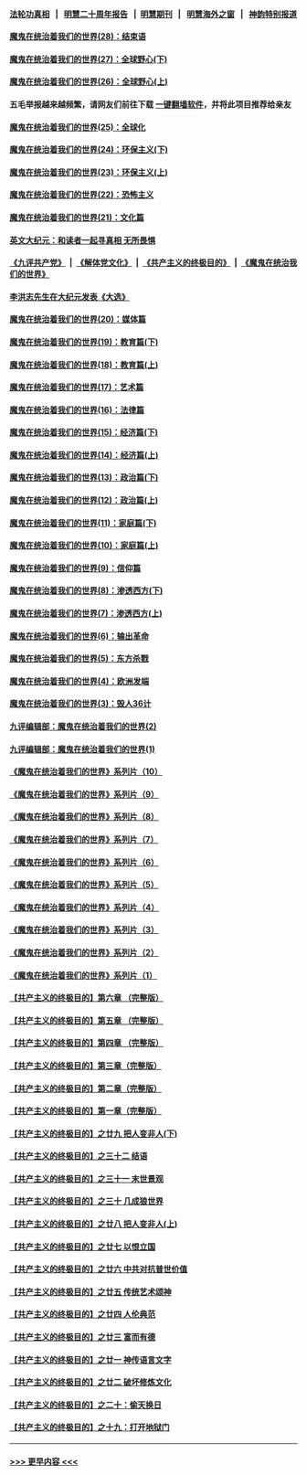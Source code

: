 #### [法轮功真相](https://github.com/gfw-breaker/truth/blob/master/README.md?t=0) &nbsp;&nbsp;|&nbsp;&nbsp; [明慧二十周年报告](https://github.com/gfw-breaker/mh-reports/blob/master/README.md?t=0) &nbsp;&nbsp;|&nbsp;&nbsp;[明慧期刊](https://github.com/gfw-breaker/mh-qikan) &nbsp;&nbsp;|&nbsp;&nbsp; [明慧海外之窗](https://github.com/gfw-breaker/mh-news/blob/master/README.md?t=0) &nbsp;&nbsp;|&nbsp;&nbsp; [神韵特别报道](https://github.com/gfw-breaker/mh-news/blob/master/shenyun.md?t=0)
#### [魔鬼在统治着我们的世界(28)：结束语](../pages/nsc422/n10936246.md?t=06211451) 
#### [魔鬼在统治着我们的世界(27)：全球野心(下)](../pages/nsc422/n10928319.md?t=06211451) 
#### [魔鬼在统治着我们的世界(26)：全球野心(上)](../pages/nsc422/n10900318.md?t=06211451) 
#### 五毛举报越来越频繁，请网友们前往下载 [一键翻墙软件](https://github.com/gfw-breaker/ssr-accounts)，并将此项目推荐给亲友
#### [魔鬼在统治着我们的世界(25)：全球化](../pages/nsc422/n10788205.md?t=06211451) 
#### [魔鬼在统治着我们的世界(24)：环保主义(下)](../pages/nsc422/n10695307.md?t=06211451) 
#### [魔鬼在统治着我们的世界(23)：环保主义(上)](../pages/nsc422/n10688613.md?t=06211451) 
#### [魔鬼在统治着我们的世界(22)：恐怖主义](../pages/nsc422/n10614727.md?t=06211451) 
#### [魔鬼在统治着我们的世界(21)：文化篇](../pages/nsc422/n10597706.md?t=06211451) 
#### [英文大纪元：和读者一起寻真相 无所畏惧](../pages/nsc422/n12542027.md?t=06211451) 
#### [《九评共产党》](https://github.com/begood0513/9ping.md/blob/master/README.md) &nbsp;|&nbsp; [《解体党文化》](../../../../jtdwh.md/blob/master/README.md)  &nbsp;|&nbsp; [《共产主义的终极目的》](../../../../gczydzjmd.md/blob/master/README.md) &nbsp;|&nbsp; [《魔鬼在统治我们的世界》](../../../../mgztzwmdsj.md/blob/master/README.md) 
#### [李洪志先生在大纪元发表《大选》](../pages/nsc422/n12534746.md?t=06211451) 
#### [魔鬼在统治着我们的世界(20)：媒体篇](../pages/nsc422/n10586579.md?t=06211451) 
#### [魔鬼在统治着我们的世界(19)：教育篇(下)](../pages/nsc422/n10564808.md?t=06211451) 
#### [魔鬼在统治着我们的世界(18)：教育篇(上)](../pages/nsc422/n10526970.md?t=06211451) 
#### [魔鬼在统治着我们的世界(17)：艺术篇](../pages/nsc422/n10499093.md?t=06211451) 
#### [魔鬼在统治着我们的世界(16)：法律篇](../pages/nsc422/n10485969.md?t=06211451) 
#### [魔鬼在统治着我们的世界(15)：经济篇(下)](../pages/nsc422/n10469975.md?t=06211451) 
#### [魔鬼在统治着我们的世界(14)：经济篇(上)](../pages/nsc422/n10457370.md?t=06211451) 
#### [魔鬼在统治着我们的世界(13)：政治篇(下)](../pages/nsc422/n10448270.md?t=06211451) 
#### [魔鬼在统治着我们的世界(12)：政治篇(上)](../pages/nsc422/n10444576.md?t=06211451) 
#### [魔鬼在统治着我们的世界(11)：家庭篇(下)](../pages/nsc422/n10440961.md?t=06211451) 
#### [魔鬼在统治着我们的世界(10)：家庭篇(上)](../pages/nsc422/n10435448.md?t=06211451) 
#### [魔鬼在统治着我们的世界(9)：信仰篇](../pages/nsc422/n10432159.md?t=06211451) 
#### [魔鬼在统治着我们的世界(8)：渗透西方(下)](../pages/nsc422/n10429603.md?t=06211451) 
#### [魔鬼在统治着我们的世界(7)：渗透西方(上)](../pages/nsc422/n10426013.md?t=06211451) 
#### [魔鬼在统治着我们的世界(6)：输出革命](../pages/nsc422/n10421536.md?t=06211451) 
#### [魔鬼在统治着我们的世界(5)：东方杀戮](../pages/nsc422/n10417707.md?t=06211451) 
#### [魔鬼在统治着我们的世界(4)：欧洲发端](../pages/nsc422/n10414890.md?t=06211451) 
#### [魔鬼在统治着我们的世界(3)：毁人36计](../pages/nsc422/n10411583.md?t=06211451) 
#### [九评编辑部：魔鬼在统治着我们的世界(2)](../pages/nsc422/n10410036.md?t=06211451) 
#### [九评编辑部：魔鬼在统治着我们的世界(1)](../pages/nsc422/n10406825.md?t=06211451) 
#### [《魔鬼在统治着我们的世界》系列片（10）](../pages/nsc422/n12292670.md?t=06211451) 
#### [《魔鬼在统治着我们的世界》系列片（9）](../pages/nsc422/n12290859.md?t=06211451) 
#### [《魔鬼在统治着我们的世界》系列片（8）](../pages/nsc422/n12287445.md?t=06211451) 
#### [《魔鬼在统治着我们的世界》系列片（7）](../pages/nsc422/n12283425.md?t=06211451) 
#### [《魔鬼在统治着我们的世界》系列片（6）](../pages/nsc422/n12282314.md?t=06211451) 
#### [《魔鬼在统治着我们的世界》系列片（5）](../pages/nsc422/n12281419.md?t=06211451) 
#### [《魔鬼在统治着我们的世界》系列片（4）](../pages/nsc422/n12274024.md?t=06211451) 
#### [《魔鬼在统治着我们的世界》系列片（3）](../pages/nsc422/n12271322.md?t=06211451) 
#### [《魔鬼在统治着我们的世界》系列片（2）](../pages/nsc422/n12269049.md?t=06211451) 
#### [《魔鬼在统治着我们的世界》系列片（1）](../pages/nsc422/n12267575.md?t=06211451) 
#### [【共产主义的终极目的】第六章 （完整版）](../pages/nsc422/n11428913.md?t=06211451) 
#### [【共产主义的终极目的】第五章 （完整版）](../pages/nsc422/n11428912.md?t=06211451) 
#### [【共产主义的终极目的】第四章 （完整版）](../pages/nsc422/n11428907.md?t=06211451) 
#### [【共产主义的终极目的】第三章（完整版）](../pages/nsc422/n11428848.md?t=06211451) 
#### [【共产主义的终极目的】第二章（完整版）](../pages/nsc422/n11428831.md?t=06211451) 
#### [【共产主义的终极目的】第一章（完整版）](../pages/nsc422/n11417651.md?t=06211451) 
#### [【共产主义的终极目的】之廿九 把人变非人(下)](../pages/nsc422/n11344140.md?t=06211451) 
#### [【共产主义的终极目的】之三十二 结语](../pages/nsc422/n11360535.md?t=06211451) 
#### [【共产主义的终极目的】之三十一 末世景观](../pages/nsc422/n11351129.md?t=06211451) 
#### [【共产主义的终极目的】之三十 几成狼世界](../pages/nsc422/n11348280.md?t=06211451) 
#### [【共产主义的终极目的】之廿八 把人变非人(上)](../pages/nsc422/n11340492.md?t=06211451) 
#### [【共产主义的终极目的】之廿七 以恨立国](../pages/nsc422/n11336944.md?t=06211451) 
#### [【共产主义的终极目的】之廿六 中共对抗普世价值](../pages/nsc422/n11324785.md?t=06211451) 
#### [【共产主义的终极目的】之廿五 传统艺术颂神](../pages/nsc422/n11296396.md?t=06211451) 
#### [【共产主义的终极目的】之廿四 人伦典范](../pages/nsc422/n11296397.md?t=06211451) 
#### [【共产主义的终极目的】之廿三 富而有德](../pages/nsc422/n11283598.md?t=06211451) 
#### [【共产主义的终极目的】之廿一 神传语言文字](../pages/nsc422/n11263265.md?t=06211451) 
#### [【共产主义的终极目的】之廿二 破坏修炼文化](../pages/nsc422/n11245728.md?t=06211451) 
#### [【共产主义的终极目的】之二十：偷天换日](../pages/nsc422/n11238846.md?t=06211451) 
#### [【共产主义的终极目的】之十九：打开地狱门](../pages/nsc422/n11206376.md?t=06211451) 

----
#### [ >>> 更早内容 <<< ](../indexes/nsc422-earlier.md)
